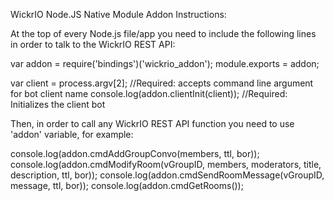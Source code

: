WickrIO Node.JS Native Module Addon Instructions:


At the top of every Node.js file/app you need to include the following lines in order to talk to the WickrIO REST API:

var addon = require('bindings')('wickrio_addon');
module.exports = addon;

var client = process.argv[2]; //Required: accepts command line argument for bot client name
console.log(addon.clientInit(client)); //Required: Initializes the client bot

Then, in order to call any WickrIO REST API function you need to use 'addon' variable, for example:

console.log(addon.cmdAddGroupConvo(members, ttl, bor));
console.log(addon.cmdModifyRoom(vGroupID, members, moderators, title, description, ttl, bor));
console.log(addon.cmdSendRoomMessage(vGroupID, message, ttl, bor));
console.log(addon.cmdGetRooms());

